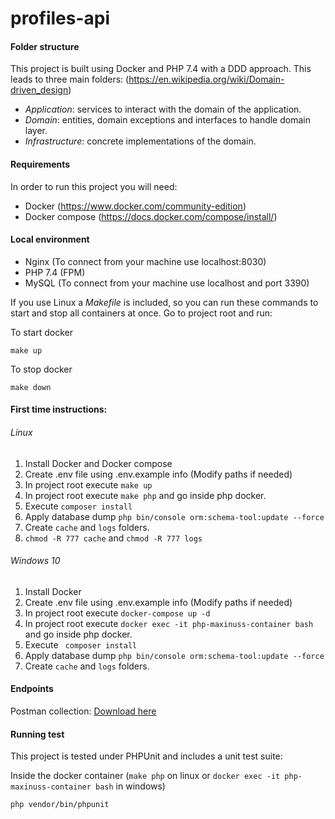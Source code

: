 # profiles-api

#### Folder structure
This project is built using Docker and PHP 7.4 with a DDD approach. 
This leads to three main folders: (https://en.wikipedia.org/wiki/Domain-driven_design)
* *Application*: services to interact with the domain of the application.
* *Domain*: entities, domain exceptions and interfaces to handle domain layer.
* *Infrastructure*: concrete implementations of the domain.

#### Requirements
In order to run this project you will need:

* Docker (https://www.docker.com/community-edition)
* Docker compose (https://docs.docker.com/compose/install/)

#### Local environment

* Nginx (To connect from your machine use localhost:8030)
* PHP 7.4 (FPM)
* MySQL (To connect from your machine use localhost and port 3390)

If you use Linux a *Makefile* is included, so you can run these commands to start and stop all containers at once.
Go to project root and run:

To start docker
```
make up
```

To stop docker
```
make down
```

#### First time instructions:

###### Linux
1) Install Docker and Docker compose
2) Create .env file using .env.example info (Modify paths if needed)
3) In project root execute ``` make up ```
4) In project root execute ``` make php ``` and go inside php docker.
5) Execute ``` composer install ```
6) Apply database dump ``` php bin/console orm:schema-tool:update --force ```
7) Create ``` cache ``` and ``` logs ``` folders.
8) ``` chmod -R 777 cache ``` and ``` chmod -R 777 logs ```

###### Windows 10
1) Install Docker
2) Create .env file using .env.example info (Modify paths if needed)
3) In project root execute ``` docker-compose up -d ```
4) In project root execute ``` docker exec -it php-maxinuss-container bash ``` and go inside php docker.
5) Execute ``` composer install```
6) Apply database dump ``` php bin/console orm:schema-tool:update --force ```
7) Create ``` cache ``` and ``` logs ``` folders.

#### Endpoints
Postman collection: [Download here](utils/postman_collection.json)

#### Running test
This project is tested under PHPUnit and includes a unit test suite:

Inside the docker container (```make php``` on linux or ```docker exec -it php-maxinuss-container bash``` in windows)
```
php vendor/bin/phpunit
```
